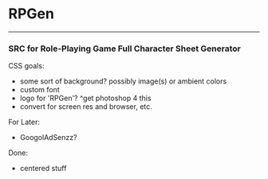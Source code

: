 # RPGen
***
### SRC for Role-Playing Game Full Character Sheet Generator

CSS goals:
* some sort of background? possibly image(s) or ambient colors
* custom font
* logo for 'RPGen'? ^get photoshop 4 this
* convert for screen res and browser, etc.

For Later:
* GoogolAdSenzz?

Done:
* centered stuff
